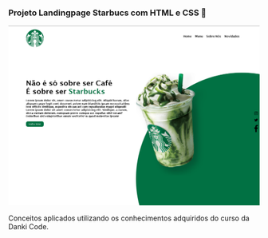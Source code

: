 ### Projeto Landingpage Starbucs com HTML e CSS 🥤
![Imagem HTML](./assets/img/Capturar.PNG)

Conceitos aplicados utilizando os conhecimentos adquiridos do curso da Danki Code.